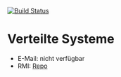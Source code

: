 [![Build Status](https://travis-ci.com/reinkepatrick/verteilte-systeme.svg?token=zxFxKRwgsmxDAHz2d2mB&branch=master)](https://travis-ci.com/reinkepatrick/verteilte-systeme)
# Verteilte Systeme

* E-Mail: nicht verfügbar 
* RMI: [Repo](https://github.com/reinkepatrick/verteilte-systeme-rmi)
